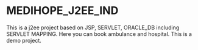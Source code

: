 # MEDIHOPE_J2EE_IND
This is a j2ee project based on JSP, SERVLET, ORACLE_DB including SERVLET MAPPING. Here you can book ambulance and hospital. This is a demo project.
